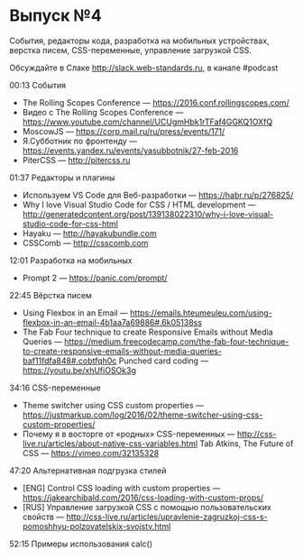# Выпуск №4

События, редакторы кода, разработка на мобильных устройствах, верстка писем, CSS-переменные, управление загрузкой CSS.

Обсуждайте в Слаке http://slack.web-standards.ru, в канале #​podcast

00:13 События

- The Rolling Scopes Conference — https://2016.conf.rollingscopes.com/
- Видео с The Rolling Scopes Conference — https://www.youtube.com/channel/UCUgmHbk1rTFaf4GGKQ1OXfQ
- MoscowJS — https://corp.mail.ru/ru/press/events/171/
- Я.Субботник по фронтенду — https://events.yandex.ru/events/yasubbotnik/27-feb-2016
- PiterCSS — http://pitercss.ru

01:37 Редакторы и плагины

- Используем VS Code для Веб-разработки — https://habr.ru/p/276825/
- Why I love Visual Studio Code for CSS / HTML development — http://generatedcontent.org/post/139138022310/why-i-love-visual-studio-code-for-css-html
- Hayaku — http://hayakubundle.com
- CSSComb — http://csscomb.com

12:01 Разработка на мобильных

- Prompt 2 — https://panic.com/prompt/

22:45 Вёрстка писем

- Using Flexbox in an Email — https://emails.hteumeuleu.com/using-flexbox-in-an-email-4b1aa7a69886#.6k05138ss
- The Fab Four technique to create Responsive Emails without Media Queries — https://medium.freecodecamp.com/the-fab-four-technique-to-create-responsive-emails-without-media-queries-baf11fdfa848#.cobtfqh0c
Punched card coding — https://youtu.be/xhUfiOSOk3g

34:16 CSS-переменные

- Theme switcher using CSS custom properties — https://justmarkup.com/log/2016/02/theme-switcher-using-css-custom-properties/
- Почему я в восторге от «родных» CSS-переменных — http://css-live.ru/articles/about-native-css-variables.html
Tab Atkins, The Future of CSS — https://vimeo.com/32135328

47:20 Альтернативная подгрузка стилей

- [ENG] Control CSS loading with custom properties — https://jakearchibald.com/2016/css-loading-with-custom-props/
- [RUS] Управление загрузкой CSS с помощью пользовательских свойств — http://css-live.ru/articles/upravlenie-zagruzkoj-css-s-pomoshhyu-polzovatelskix-svojstv.html

52:15 Примеры использования calc()
